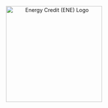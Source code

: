 <p align="center">
  <img src="./logo-energy-credit.svg" alt="Energy Credit (ENE) Logo" width="256">
</p>

